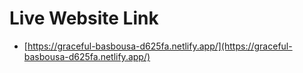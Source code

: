 # Live Website Link

- [https://graceful-basbousa-d625fa.netlify.app/](https://graceful-basbousa-d625fa.netlify.app/) 
